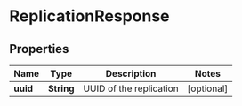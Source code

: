 # ReplicationResponse

## Properties
Name | Type | Description | Notes
------------ | ------------- | ------------- | -------------
**uuid** | **String** | UUID of the replication |  [optional]
